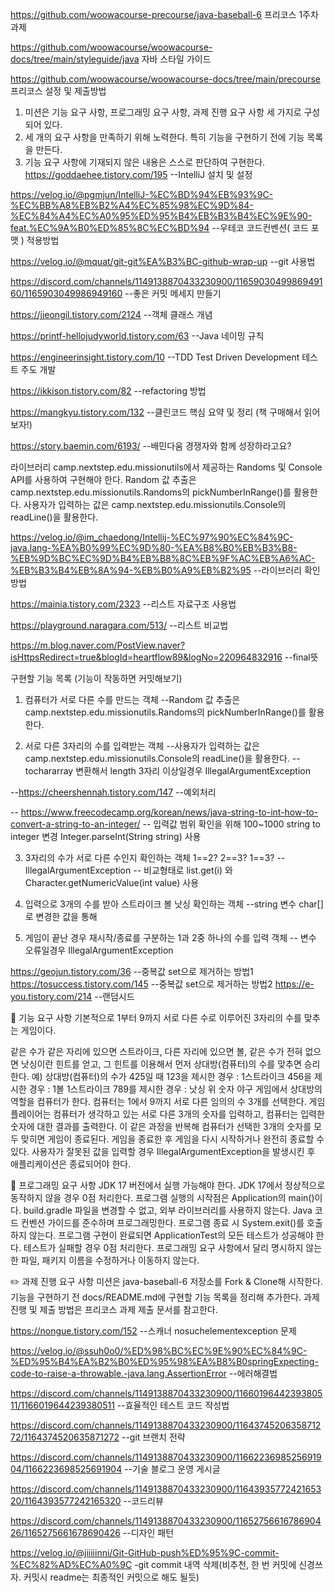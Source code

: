 https://github.com/woowacourse-precourse/java-baseball-6 프리코스 1주차 과제

https://github.com/woowacourse/woowacourse-docs/tree/main/styleguide/java 자바 스타일 가이드

https://github.com/woowacourse/woowacourse-docs/tree/main/precourse 프리코스 설정 및 제출방법

1. 미션은 기능 요구 사항, 프로그래밍 요구 사항, 과제 진행 요구 사항 세 가지로 구성되어 있다.
2. 세 개의 요구 사항을 만족하기 위해 노력한다. 특히 기능을 구현하기 전에 기능 목록을 만든다.
3. 기능 요구 사항에 기재되지 않은 내용은 스스로 판단하여 구현한다.
   https://goddaehee.tistory.com/195
   --IntelliJ 설치 및 설정

https://velog.io/@pgmjun/IntelliJ-%EC%BD%94%EB%93%9C-%EC%BB%A8%EB%B2%A4%EC%85%98%EC%9D%84-%EC%84%A4%EC%A0%95%ED%95%B4%EB%B3%B4%EC%9E%90-feat.%EC%9A%B0%ED%85%8C%EC%BD%94
--우테코 코드컨벤션( 코드 포맷 ) 적용방법

https://velog.io/@mquat/git-git%EA%B3%BC-github-wrap-up
--git 사용법

https://discord.com/channels/1149138870433230900/1165903049986949160/1165903049986949160
--좋은 커밋 메세지 만들기

https://jjeongil.tistory.com/2124
--객체 클래스 개념

https://printf-hellojudyworld.tistory.com/63
--Java 네이밍 규칙

https://engineerinsight.tistory.com/10
--TDD Test Driven Development 테스트 주도 개발

https://ikkison.tistory.com/82
--refactoring 방법

https://mangkyu.tistory.com/132
--클린코드 핵심 요약 및 정리 (책 구매해서 읽어보자!)

https://story.baemin.com/6193/
--배민다움 경쟁자와 함께 성장하라고요?

라이브러리 camp.nextstep.edu.missionutils에서 제공하는 Randoms 및 Console API를 사용하여 구현해야 한다. Random 값 추출은
camp.nextstep.edu.missionutils.Randoms의 pickNumberInRange()를 활용한다. 사용자가 입력하는 값은 camp.nextstep.edu.missionutils.Console의
readLine()을 활용한다.

https://velog.io/@im_chaedong/Intellij-%EC%97%90%EC%84%9C-java.lang-%EA%B0%99%EC%9D%80-%EA%B8%B0%EB%B3%B8-%EB%9D%BC%EC%9D%B4%EB%B8%8C%EB%9F%AC%EB%A6%AC-%EB%B3%B4%EB%8A%94-%EB%B0%A9%EB%B2%95
--라이브러리 확인방법

https://mainia.tistory.com/2323
--리스트 자료구조 사용법

https://playground.naragara.com/513/
--리스트 비교법

https://m.blog.naver.com/PostView.naver?isHttpsRedirect=true&blogId=heartflow89&logNo=220964832916
--final뜻

구현할 기능 목록 (기능이 작동하면 커밋해보기)

1. 컴퓨터가 서로 다른 수를 만드는 객체 --Random 값 추출은 camp.nextstep.edu.missionutils.Randoms의 pickNumberInRange()를 활용한다.

2. 서로 다른 3자리의 수를 입력받는 객체
   --사용자가 입력하는 값은 camp.nextstep.edu.missionutils.Console의 readLine()을 활용한다.
   --tochararray 변환해서 length 3자리 이상일경우 IllegalArgumentException

--https://cheershennah.tistory.com/147 --예외처리

-- https://www.freecodecamp.org/korean/news/java-string-to-int-how-to-convert-a-string-to-an-integer/ -- 입력값 범위 확인을 위해
100~1000 string to integer 변경 Integer.parseInt(String string) 사용

3. 3자리의 수가 서로 다른 수인지 확인하는 객체 1==2? 2==3? 1==3?
   -- IllegalArgumentException
   -- 비교형태로 list.get(i) 와 Character.getNumericValue(int value) 사용

4. 입력으로 3개의 수를 받아 스트라이크 볼 낫싱 확인하는 객체
   --string 변수 char[] 로 변경한 값을 통해

5. 게임이 끝난 경우 재시작/종료를 구분하는 1과 2중 하나의 수를 입력 객체
   -- 변수 오류일경우 IllegalArgumentException

https://geojun.tistory.com/36
--중복값 set으로 제거하는 방법1
https://tosuccess.tistory.com/145
--중복값 set으로 제거하는 방법2
https://e-you.tistory.com/214
--랜덤시드

🚀 기능 요구 사항
기본적으로 1부터 9까지 서로 다른 수로 이루어진 3자리의 수를 맞추는 게임이다.

같은 수가 같은 자리에 있으면 스트라이크, 다른 자리에 있으면 볼, 같은 수가 전혀 없으면 낫싱이란 힌트를 얻고, 그 힌트를 이용해서 먼저 상대방(컴퓨터)의 수를 맞추면 승리한다. 예) 상대방(컴퓨터)의 수가
425일 때 123을 제시한 경우 : 1스트라이크 456을 제시한 경우 : 1볼 1스트라이크 789를 제시한 경우 : 낫싱 위 숫자 야구 게임에서 상대방의 역할을 컴퓨터가 한다. 컴퓨터는 1에서 9까지 서로 다른
임의의 수 3개를 선택한다. 게임 플레이어는 컴퓨터가 생각하고 있는 서로 다른 3개의 숫자를 입력하고, 컴퓨터는 입력한 숫자에 대한 결과를 출력한다. 이 같은 과정을 반복해 컴퓨터가 선택한 3개의 숫자를 모두 맞히면
게임이 종료된다. 게임을 종료한 후 게임을 다시 시작하거나 완전히 종료할 수 있다. 사용자가 잘못된 값을 입력할 경우 IllegalArgumentException을 발생시킨 후 애플리케이션은 종료되어야 한다.

🎯 프로그래밍 요구 사항
JDK 17 버전에서 실행 가능해야 한다. JDK 17에서 정상적으로 동작하지 않을 경우 0점 처리한다. 프로그램 실행의 시작점은 Application의 main()이다.
build.gradle 파일을 변경할 수 없고, 외부 라이브러리를 사용하지 않는다. Java 코드 컨벤션 가이드를 준수하며 프로그래밍한다. 프로그램 종료 시 System.exit()를 호출하지 않는다.
프로그램 구현이 완료되면 ApplicationTest의 모든 테스트가 성공해야 한다. 테스트가 실패할 경우 0점 처리한다. 프로그래밍 요구 사항에서 달리 명시하지 않는 한 파일, 패키지 이름을 수정하거나 이동하지
않는다.

✏️ 과제 진행 요구 사항
미션은 java-baseball-6 저장소를 Fork & Clone해 시작한다.
기능을 구현하기 전 docs/README.md에 구현할 기능 목록을 정리해 추가한다.
과제 진행 및 제출 방법은 프리코스 과제 제출 문서를 참고한다.

https://nongue.tistory.com/152
--스캐너 nosuchelementexception 문제

https://velog.io/@ssuh0o0/%ED%98%BC%EC%9E%90%EC%84%9C-%ED%95%B4%EA%B2%B0%ED%95%98%EA%B8%B0springExpecting-code-to-raise-a-throwable.-java.lang.AssertionError
--에러해결법

https://discord.com/channels/1149138870433230900/1166019644239380511/1166019644239380511
--효율적인 테스트 코드 작성법

https://discord.com/channels/1149138870433230900/1164374520635871272/1164374520635871272
--git 브랜치 전략

https://discord.com/channels/1149138870433230900/1166223698525691904/1166223698525691904
--기술 블로그 운영 게시글

https://discord.com/channels/1149138870433230900/1164393577242165320/1164393577242165320
--코드리뷰

https://discord.com/channels/1149138870433230900/1165275661678690426/1165275661678690426
--디자인 패턴

https://velog.io/@jiiiiinni/Git-GitHub-push%ED%95%9C-commit-%EC%82%AD%EC%A0%9C
-git commit 내역 삭제(비추천, 한 번 커밋에 신경쓰자. 커밋시 readme는 최종적인 커밋으로 해도 될듯)